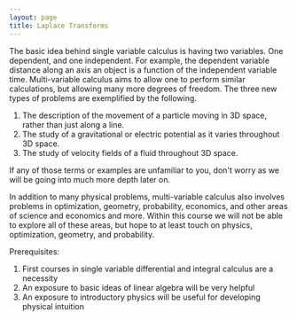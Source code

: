 ```yaml
---
layout: page
title: Laplace Transforms
---
```


The basic idea behind single variable calculus is having two variables. One dependent, and one independent. For example, the dependent variable distance along an axis an object is a function of the independent variable time. Multi-variable calculus aims to allow one to perform similar calculations, but allowing many more degrees of freedom. The three new types of problems are exemplified by the following.

1. The description of the movement of a particle moving in 3D space, rather than just along a line. 
2. The study of a gravitational or electric potential as it varies throughout 3D space.
3. The study of velocity fields of a fluid throughout 3D space.

If any of those terms or examples are unfamiliar to you, don't worry as we will be going into much more depth later on.

In addition to many physical problems, multi-variable calculus also involves problems in optimization, geometry, probability, economics, and other areas of science and economics and more. Within this course we will not be able to explore all of these areas, but hope to at least touch on physics, optimization, geometry, and probability.

Prerequisites:
1.  First courses in single variable differential and integral calculus are a necessity
2. An exposure to basic ideas of linear algebra will be very helpful
3. An exposure to introductory physics will be useful for developing physical intuition
